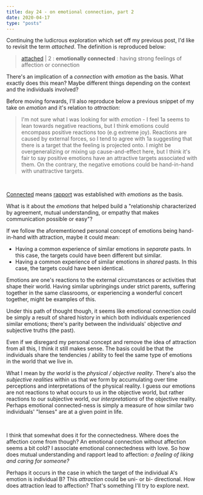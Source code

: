 ```yaml
---
title: day 24 - on emotional connection, part 2
date: 2020-04-17
type: "posts"
---
```


Continuing the ludicrous exploration which set off my previous post, I'd like to revisit the term _attached_. The definition is reproduced below:

> [attached](https://www.merriam-webster.com/dictionary/attached) | 2 : **emotionally connected** : having strong feelings of affection or connection 

There's an implication of a _connection_ with _emotion_ as the basis. What exactly does this mean? Maybe different things depending on the context and the individuals involved? 

Before moving forwards, I'll also reproduce below a previous snippet of my take on _emotion_ and it's relation to _attraction_: 

> I'm not sure what I was looking for with _emotion_ - I feel 1a seems to lean towards negative reactions, but I think emotions could encompass positive reactions too (e.g extreme joy). Reactions are caused by external forces, so I tend to agree with 1a suggesting that there is a target that the feeling is projected onto. I might be overgeneralizing or mixing up cause-and-effect here, but I think it's fair to say positive emotions have an attractive targets associated with them. On the contrary, the negative emotions could be hand-in-hand with unattractive targets.

<br/>

[Connected](https://www.merriam-webster.com/dictionary/connect) means [rapport](https://www.merriam-webster.com/dictionary/rapport) was established with _emotions_ as the basis. 

What is it about the _emotions_ that helped build a "relationship characterized by agreement, mutual understanding, or empathy that makes communication possible or easy"? 

If we follow the aforementioned personal concept of emotions being hand-in-hand with attraction, maybe it could mean:

- Having a common experience of similar emotions in _separate_ pasts. In this case, the targets could have been different but similar.
- Having a common experience of similar emotions in _shared_ pasts. In this case, the targets could have been identical. 

Emotions are one's reactions to the external circumstances or activities that shape their world. Having similar upbringings under strict parents, suffering together in the same classrooms, or experiencing a wonderful concert together, might be examples of this. 

Under this path of thought though, it seems like emotional connection could be simply a result of shared history in which both individuals experienced similar emotions; there's parity between the individuals' objective _and_ subjective truths (the past).

Even if we disregard my personal concept and remove the idea of attraction from all this, I think it still makes sense. The basis could be that the individuals share the tendencies / ability to feel the same type of emotions in the world that we live in. 

What I mean by _the world_ is the _physical / objective reality_. There's also the _subjective realities_ within us that we form by accumulating over time perceptions and interpretations of the physical reality. I guess our emotions are not reactions to what occurs to us in the objective world, but rather reactions to our subjective world, our _interpretations_ of the objective reality. Perhaps emotional connected-ness is simply a measure of how similar two individuals' "lenses" are at a given point in life. 

<br/>

I think that somewhat does it for the connectedness. Where does the affection come from though? An emotional connection without affection seems a bit cold? I associate emotional connectedness with love. So how does mutual understanding and rapport lead to affection: _a feeling of liking and caring for someone?_

Perhaps it occurs in the case in which the target of the individual A's emotion is individual B? This _attraction_ could be uni- or bi- directional. How does attraction lead to affection? That's something I'll try to explore next. 
